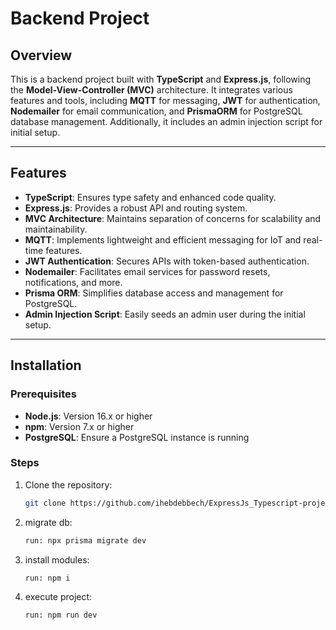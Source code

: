 # Backend Project

## Overview

This is a backend project built with **TypeScript** and **Express.js**, following the **Model-View-Controller (MVC)** architecture. It integrates various features and tools, including **MQTT** for messaging, **JWT** for authentication, **Nodemailer** for email communication, and **PrismaORM** for PostgreSQL database management. Additionally, it includes an admin injection script for initial setup.

---

## Features

- **TypeScript**: Ensures type safety and enhanced code quality.
- **Express.js**: Provides a robust API and routing system.
- **MVC Architecture**: Maintains separation of concerns for scalability and maintainability.
- **MQTT**: Implements lightweight and efficient messaging for IoT and real-time features.
- **JWT Authentication**: Secures APIs with token-based authentication.
- **Nodemailer**: Facilitates email services for password resets, notifications, and more.
- **Prisma ORM**: Simplifies database access and management for PostgreSQL.
- **Admin Injection Script**: Easily seeds an admin user during the initial setup.

---

## Installation

### Prerequisites

- **Node.js**: Version 16.x or higher
- **npm**: Version 7.x or higher
- **PostgreSQL**: Ensure a PostgreSQL instance is running

### Steps

1. Clone the repository:
   ```bash
   git clone https://github.com/ihebdebbech/ExpressJs_Typescript-project.git
   
2. migrate db:
   ```bash
   run: npx prisma migrate dev
3. install modules:
   ```bash
   run: npm i
4. execute project:
   ```bash
   run: npm run dev


    